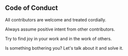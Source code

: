 ## Code of Conduct

All contributors are welcome and treated cordially.

Always assume positive intent from other contributors.

Try to find joy in your work and in the work of others.

Is something bothering you? Let's talk about it and solve it.
